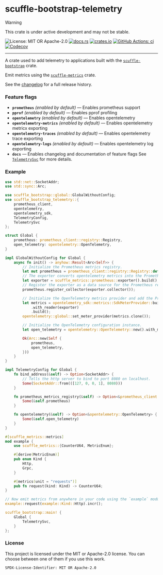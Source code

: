 <!-- cargo-sync-rdme title [[ -->
# scuffle-bootstrap-telemetry
<!-- cargo-sync-rdme ]] -->

> [!WARNING]  
> This crate is under active development and may not be stable.

<!-- cargo-sync-rdme badge [[ -->
![License: MIT OR Apache-2.0](https://img.shields.io/crates/l/scuffle-bootstrap-telemetry.svg?style=flat-square)
[![docs.rs](https://img.shields.io/docsrs/scuffle-bootstrap-telemetry.svg?logo=docs.rs&style=flat-square)](https://docs.rs/scuffle-bootstrap-telemetry)
[![crates.io](https://img.shields.io/crates/v/scuffle-bootstrap-telemetry.svg?logo=rust&style=flat-square)](https://crates.io/crates/scuffle-bootstrap-telemetry)
[![GitHub Actions: ci](https://img.shields.io/github/actions/workflow/status/scufflecloud/scuffle/ci.yaml.svg?label=ci&logo=github&style=flat-square)](https://github.com/scufflecloud/scuffle/actions/workflows/ci.yaml)
[![Codecov](https://img.shields.io/codecov/c/github/scufflecloud/scuffle.svg?label=codecov&logo=codecov&style=flat-square)](https://codecov.io/gh/scufflecloud/scuffle)
<!-- cargo-sync-rdme ]] -->

---

<!-- cargo-sync-rdme rustdoc [[ -->
A crate used to add telemetry to applications built with the
[`scuffle-bootstrap`][scuffle_bootstrap] crate.

Emit metrics using the [`scuffle-metrics`][scuffle_metrics]
crate.

See the [changelog](./CHANGELOG.md) for a full release history.

### Feature flags

* **`prometheus`** *(enabled by default)* —  Enables prometheus support
* **`pprof`** *(enabled by default)* —  Enables pprof profiling
* **`opentelemetry`** *(enabled by default)* —  Enables opentelemetry
* **`opentelemetry-metrics`** *(enabled by default)* —  Enables opentelemetry metricx exporting
* **`opentelemetry-traces`** *(enabled by default)* —  Enables opentelemetry trace exporting
* **`opentelemetry-logs`** *(enabled by default)* —  Enables opentelemetry log exporting
* **`docs`** —  Enables changelog and documentation of feature flags
  See [`TelemetrySvc`](https://docs.rs/scuffle-bootstrap-telemetry/0.3.0/scuffle_bootstrap_telemetry/struct.TelemetrySvc.html) for more details.

### Example

````rust
use std::net::SocketAddr;
use std::sync::Arc;

use scuffle_bootstrap::global::GlobalWithoutConfig;
use scuffle_bootstrap_telemetry::{
    prometheus_client,
    opentelemetry,
    opentelemetry_sdk,
    TelemetryConfig,
    TelemetrySvc
};

struct Global {
    prometheus: prometheus_client::registry::Registry,
    open_telemetry: opentelemetry::OpenTelemetry,
}

impl GlobalWithoutConfig for Global {
    async fn init() -> anyhow::Result<Arc<Self>> {
        // Initialize the Prometheus metrics registry.
        let mut prometheus = prometheus_client::registry::Registry::default();
        // The exporter converts opentelemetry metrics into the Prometheus format.
        let exporter = scuffle_metrics::prometheus::exporter().build();
        // Register the exporter as a data source for the Prometheus registry.
        prometheus.register_collector(exporter.collector());

        // Initialize the OpenTelemetry metrics provider and add the Prometheus exporter as a reader.
        let metrics = opentelemetry_sdk::metrics::SdkMeterProvider::builder()
            .with_reader(exporter)
            .build();
        opentelemetry::global::set_meter_provider(metrics.clone());

        // Initialize the OpenTelemetry configuration instance.
        let open_telemetry = opentelemetry::OpenTelemetry::new().with_metrics(metrics);

        Ok(Arc::new(Self {
            prometheus,
            open_telemetry,
        }))
    }
}

impl TelemetryConfig for Global {
    fn bind_address(&self) -> Option<SocketAddr> {
        // Tells the http server to bind to port 8080 on localhost.
        Some(SocketAddr::from(([127, 0, 0, 1], 8080)))
    }

    fn prometheus_metrics_registry(&self) -> Option<&prometheus_client::registry::Registry> {
        Some(&self.prometheus)
    }

    fn opentelemetry(&self) -> Option<&opentelemetry::OpenTelemetry> {
        Some(&self.open_telemetry)
    }
}

#[scuffle_metrics::metrics]
mod example {
    use scuffle_metrics::{CounterU64, MetricEnum};

    #[derive(MetricEnum)]
    pub enum Kind {
        Http,
        Grpc,
    }

    #[metrics(unit = "requests")]
    pub fn request(kind: Kind) -> CounterU64;
}

// Now emit metrics from anywhere in your code using the `example` module.
example::request(example::Kind::Http).incr();

scuffle_bootstrap::main! {
    Global {
        TelemetrySvc,
    }
};
````

### License

This project is licensed under the MIT or Apache-2.0 license.
You can choose between one of them if you use this work.

`SPDX-License-Identifier: MIT OR Apache-2.0`

[scuffle_bootstrap]: https://docs.rs/scuffle-bootstrap
[scuffle_metrics]: https://docs.rs/scuffle-metrics
<!-- cargo-sync-rdme ]] -->
